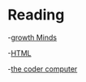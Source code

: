# Reading
-[growth Minds](growthMinds.md)

-[HTML](HTML.md)

-[the coder computer](theCoderComputer.md)

